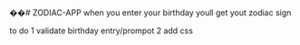 ��#   Z O D I A C - A P P when you enter your birthday youll get yout zodiac sign



to do
1 validate birthday entry/prompot
2 add css
 
